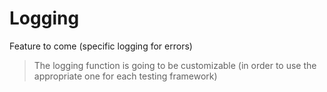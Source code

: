 # Logging

Feature to come (specific logging for errors)
>The logging function is going to be customizable (in order to use the appropriate one for each testing framework)